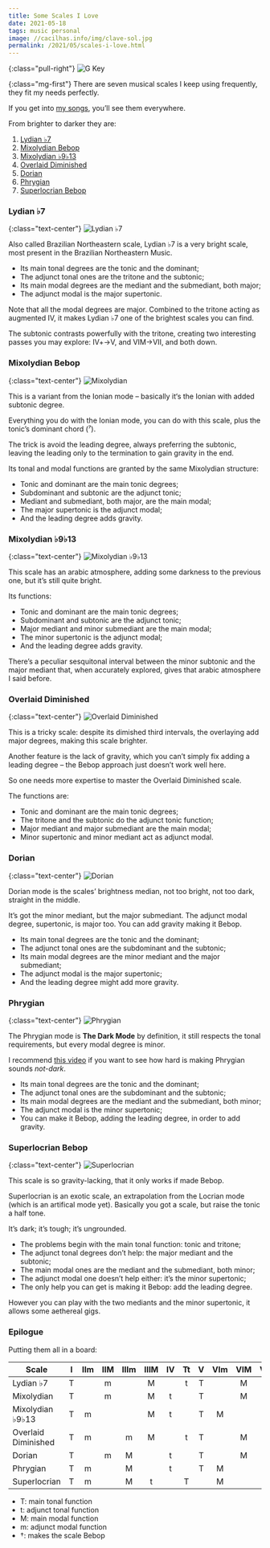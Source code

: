 ```yaml
---
title: Some Scales I Love
date: 2021-05-18
tags: music personal
image: //cacilhas.info/img/clave-sol.jpg
permalink: /2021/05/scales-i-love.html
---
```

[bandcamp]: https://montegasppa.bandcamp.com/
[happy-phrygian]: https://www.youtube.com/watch?v=ZxQWbyaMzfg

{:class="pull-right"} <img src="{{{ image }}}" alt="G Key" />

{:class="mg-first"} There are seven musical scales I keep using frequently,
they fit my needs perfectly.

If you get into [my songs][bandcamp], you’ll see them everywhere.

From brighter to darker they are:

1. [Lydian ♭7](#lydian-♭7)
1. [Mixolydian Bebop](#mixolydian-bebop)
1. [Mixolydian ♭9♭13](#mixolydian-♭9♭13)
1. [Overlaid Diminished](#overlaid-diminished)
1. [Dorian](#dorian)
1. [Phrygian](#phrygian)
1. [Superlocrian Bebop](#superlocrian-bebop)

### Lydian ♭7

{:class="text-center"} <img src="//cacilhas.info/img/loved-scales/lydian-b7.png" alt="Lydian ♭7" />

Also called Brazilian Northeastern scale, Lydian ♭7 is a very bright scale,
most present in the Brazilian Northeastern Music.

- Its main tonal degrees are the tonic and the dominant;
- The adjunct tonal ones are the tritone and the subtonic;
- Its main modal degrees are the mediant and the submediant, both major;
- The adjunct modal is the major supertonic.

Note that all the modal degrees are major. Combined to the tritone acting as
augmented Ⅳ, it makes Lydian ♭7 one of the brightest scales you can find.

The subtonic contrasts powerfully with the tritone, creating two interesting
passes you may explore: Ⅳ+→Ⅴ, and ⅥM→Ⅶ, and both down.

### Mixolydian Bebop

{:class="text-center"} <img src="//cacilhas.info/img/loved-scales/mixolydian.png" alt="Mixolydian" />

This is a variant from the Ionian mode – basically it‘s the Ionian with added
subtonic degree.

Everything you do with the Ionian mode, you can do with this scale, plus the
tonic’s dominant chord (⁷).

The trick is avoid the leading degree, always preferring the subtonic, leaving
the leading only to the termination to gain gravity in the end.

Its tonal and modal functions are granted by the same Mixolydian structure:

- Tonic and dominant are the main tonic degrees;
- Subdominant and subtonic are the adjunct tonic;
- Mediant and submediant, both major, are the main modal;
- The major supertonic is the adjunct modal;
- And the leading degree adds gravity.

### Mixolydian ♭9♭13

{:class="text-center"} <img src="//cacilhas.info/img/loved-scales/mixolydian-b9b13.png" alt="Mixolydian ♭9♭13" />

This scale has an arabic atmosphere, adding some darkness to the previous one,
but it’s still quite bright.

Its functions:

- Tonic and dominant are the main tonic degrees;
- Subdominant and subtonic are the adjunct tonic;
- Major mediant and minor submediant are the main modal;
- The minor supertonic is the adjunct modal;
- And the leading degree adds gravity.

There’s a peculiar sesquitonal interval between the minor subtonic and the
major mediant that, when accurately explored, gives that arabic atmosphere I
said before.

### Overlaid Diminished

{:class="text-center"} <img src="//cacilhas.info/img/loved-scales/overlaid.png" alt="Overlaid Diminished" />

This is a tricky scale: despite its dimished third intervals, the overlaying
add major degrees, making this scale brighter.

Another feature is the lack of gravity, which you can’t simply fix adding a
leading degree – the Bebop approach just doesn’t work well here.

So one needs more expertise to master the Overlaid Diminished scale.

The functions are:

- Tonic and dominant are the main tonic degrees;
- The tritone and the subtonic do the adjunct tonic function;
- Major mediant and major submediant are the main modal;
- Minor supertonic and minor mediant act as adjunct modal.

### Dorian

{:class="text-center"} <img src="//cacilhas.info/img/loved-scales/dorian.png" alt="Dorian" />

Dorian mode is the scales’ brightness median, not too bright, not too dark,
straight in the middle.

It’s got the minor mediant, but the major submediant. The adjunct modal degree,
supertonic, is major too. You can add gravity making it Bebop.

- Its main tonal degrees are the tonic and the dominant;
- The adjunct tonal ones are the subdominant and the subtonic;
- Its main modal degrees are the minor mediant and the major submediant;
- The adjunct modal is the major supertonic;
- And the leading degree might add more gravity.

### Phrygian

{:class="text-center"} <img src="//cacilhas.info/img/loved-scales/phrygian.png" alt="Phrygian" />

The Phrygian mode is **The Dark Mode** by definition, it still respects the
tonal requirements, but every modal degree is minor.

I recommend [this video][happy-phrygian] if you want to see how hard is making
Phrygian sounds *not-dark*.

- Its main tonal degrees are the tonic and the dominant;
- The adjunct tonal ones are the subdominant and the subtonic;
- Its main modal degrees are the mediant and the submediant, both minor;
- The adjunct modal is the minor supertonic;
- You can make it Bebop, adding the leading degree, in order to add gravity.

### Superlocrian Bebop

{:class="text-center"} <img src="//cacilhas.info/img/loved-scales/superlocrian.png" alt="Superlocrian" />

This scale is so gravity-lacking, that it only works if made Bebop.

Superlocrian is an exotic scale, an extrapolation from the Locrian mode (which
is an artifical mode yet). Basically you got a scale, but raise the tonic a
half tone.

It’s dark; it’s tough; it’s ungrounded.

- The problems begin with the main tonal function: tonic and tritone;
- The adjunct tonal degrees don’t help: the major mediant and the subtonic;
- The main modal ones are the mediant and the submediant, both minor;
- The adjunct modal one doesn’t help either: it’s the minor supertonic;
- The only help you can get is making it Bebop: add the leading degree.

However you can play with the two mediants and the minor supertonic, it allows
some aethereal gigs.

### Epilogue

Putting them all in a board:

| Scale               | Ⅰ  | Ⅱm | ⅡM | Ⅲm | ⅢM | Ⅳ | Tt | Ⅴ | Ⅵm | ⅥM | Ⅶ | Ⅶ+ | Ⅷ |
|---------------------|:--:|:--:|:--:|:--:|:--:|:--:|:--:|:--:|:--:|:--:|:--:|:--:|:--:|
| Lydian ♭7           | T  |    | m  |    | M  |    | t  | T  |    | M  | t  |    | T  |
| Mixolydian          | T  |    | m  |    | M  | t  |    | T  |    | M  | t  | †  | T  |
| Mixolydian ♭9♭13    | T  | m  |    |    | M  | t  |    | T  | M  |    | t  | †  | T  |
| Overlaid Diminished | T  | m  |    | m  | M  |    | t  | T  |    | M  | t  |    | T  |
| Dorian              | T  |    | m  | M  |    | t  |    | T  |    | M  | t  | †  | T  |
| Phrygian            | T  | m  |    | M  |    | t  |    | T  | M  |    | t  | †  | T  |
| Superlocrian        | T  | m  |    | M  | t  |    | T  |    | M  |    | t  | †  | T  |

- T: main tonal function
- t: adjunct tonal function
- M: main modal function
- m: adjunct modal function
- †: makes the scale Bebop
